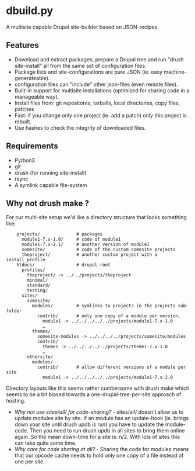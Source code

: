 dbuild.py
=========

A multisite capable Drupal site-builder based on JSON-recipes.

Features
--------

* Download and extract packages, prepare a Drupal tree and run "drush site-install" all from the same set of configuration files.
* Package lists and site-configurations are pure JSON (ie. easy machine-generateable).
* configuration files can "include" other json-files (even remote files).
* Built-in support for multisite installations (optimized for sharing code in a manageable way).
* Install files from: git repositores, tarballs, local directories, copy files, patches
* Fast: if you change only one project (ie. add a patch) only this project is rebuilt.
* Use hashes to check the integrity of downloaded files.

Requirements
------------

* Python3
* git
* drush (for running site-install)
* rsync
* A symlink capable file-system

Why not drush make ?
--------------------

For our multi-site setup we'd like a directory structure that looks something like:

        projects/              # packages
          module1-7.x-1.0/     # code of module1
          module1-7.x-2.1/     # another version of module1
          somesite/            # code of the custom somesite projects
          theproject/          # another custom project with a install_profile
        htdocs/                # drupal-root
          profiles/
            theproject/ -> ../../projects/theproject
            minimal/
            standard/
            testing/
          sites/
            somesite/
              modules/         # symlinks to projects in the projects sub-folder
                contrib/       # only one copy of a module per version.
                  module1 -> ../../../../../projects/module1-7.x-1.0
                  …
              themes/
                somesite-modules -> ../../../../projects/somesite/modules
                contrib/
                  theme1 -> ../../../../../projects/theme1-7.x-1.0
                  …
            othersite/
              modules/
                contrib/       # allow different versions of a module per site
                  module1 -> ../../../../../projects/module1-7.x-2.0
          
Directory layouts like this seems rather cumbersome with drush make which seems to be a bit biased towards a one-drupal-tree-per-site approach of hosting.

* *Why not use sites/all/ for code-sharing?* - sites/all/ doesn't allow us to update modules site by site. If an module has an update-hook (ie. brings down your site until drush updb is run) you have to update the module-code. Then you need to run drush updb in all sites to bring them online again. So the mean down-time for a site is: n/2. With lots of sites this can take quite some time.
* *Why care for code sharing at all?* - Sharing the code for modules means that our opcode cache needs to hold only one copy of a file instead of one per site.

